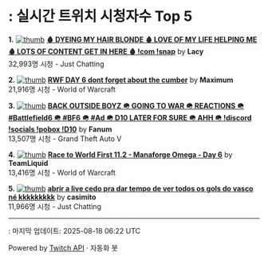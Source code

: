 # : 실시간 트위치 시청자수 Top 5

**1.** [![thumb](https://static-cdn.jtvnw.net/previews-ttv/live_user_lacy-320x180.jpg)](https://twitch.tv/Lacy)
**[🩸 DYEING MY HAIR BLONDE 🩸 LOVE OF MY LIFE HELPING ME 🩸 LOTS OF CONTENT GET IN HERE 🩸 !com !snap](https://twitch.tv/Lacy)** by **Lacy**<br>32,993명 시청  - Just Chatting

**2.** [![thumb](https://static-cdn.jtvnw.net/previews-ttv/live_user_maximum-320x180.jpg)](https://twitch.tv/Maximum)
**[RWF DAY 6 dont forget about the cumber](https://twitch.tv/Maximum)** by **Maximum**<br>21,916명 시청  - World of Warcraft

**3.** [![thumb](https://static-cdn.jtvnw.net/previews-ttv/live_user_fanum-320x180.jpg)](https://twitch.tv/Fanum)
**[BACK OUTSIDE BOYZ 🪖 GOING TO WAR 🪖 REACTIONS 🪖 #Battlefield6 🪖 #BF6 🪖 #Ad 🪖 D10 LATER FOR SURE 🪖 AHH 🪖 !discord !socials !pobox !D10](https://twitch.tv/Fanum)** by **Fanum**<br>13,507명 시청  - Grand Theft Auto V

**4.** [![thumb](https://static-cdn.jtvnw.net/previews-ttv/live_user_teamliquid-320x180.jpg)](https://twitch.tv/TeamLiquid)
**[Race to World First 11.2 - Manaforge Omega - Day 6](https://twitch.tv/TeamLiquid)** by **TeamLiquid**<br>13,416명 시청  - World of Warcraft

**5.** [![thumb](https://static-cdn.jtvnw.net/previews-ttv/live_user_casimito-320x180.jpg)](https://twitch.tv/casimito)
**[abrir a live cedo pra dar tempo de ver todos os gols do vasco né kkkkkkkkk](https://twitch.tv/casimito)** by **casimito**<br>11,966명 시청  - Just Chatting


---
: 마지막 업데이트: 2025-08-18 06:22 UTC

Powered by [Twitch API](https://dev.twitch.tv/docs/api/reference) · 자동화 봇